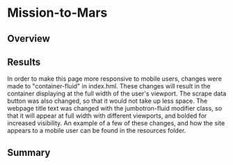 # Mission-to-Mars

## Overview

## Results

In order to make this page more responsive to mobile users, changes were made to "container-fluid" in index.hml. These changes will result in the container displaying at the full width of the user's viewport. The scrape data button was also changed, so that it would not take up less space. The webpage title text was changed with the jumbotron-fluid modifier class, so that it will appear at full width with different viewports, and bolded for increased visibility. An example of a few of these changes, and how the site appears to a mobile user can be found in the resources folder.

## Summary
